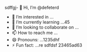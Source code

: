 sdffgj- 👋 Hi, I’m @defeterd
- 👀 I’m interested in ...
- 🌱 I’m currently learning ...45
- 💞️ I’m looking to collaborate on ...
- 📫 How to reach me ...
- 😄 Pronouns: ...1235dhf
- ⚡ Fun fact: ...re
sdfdsf
23465ad63
<!---ddd15345
defeterd/defeterd is a ✨ special ✨ repository because its `README.md` (this file) appears on your GitHub profile.
You can click the Preview link to take a look at your changes.
--->
